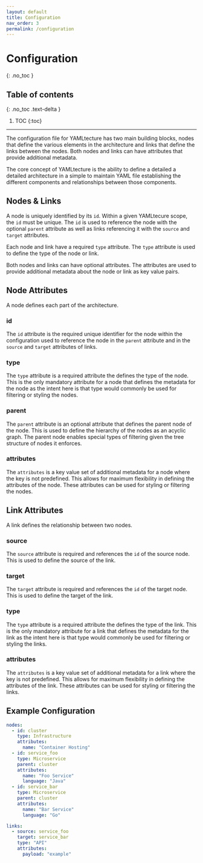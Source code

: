 ```yaml
---
layout: default
title: Configuration
nav_order: 3
permalink: /configuration
---
```


# Configuration
{: .no_toc }

## Table of contents
{: .no_toc .text-delta }

1. TOC
{:toc}

---

The configuration file for YAMLtecture has two main building blocks, nodes that define the various elements in the architecture and links that define the links between the nodes. Both nodes and links can have attributes that provide additional metadata.

The core concept of YAMLtecture is the ability to define a detailed a detailed architecture in a simple to maintain YAML file establishing the different components and relationships between those components.

## Nodes & Links

A node is uniquely identified by its `id`.  Within a given YAMLtecure scope, the `id` must be unique.  The `id` is used to reference the node with the optional `parent` attribute as well as links referencing it with the `source` and `target` attributes.

Each node and link have a required `type` attribute.  The `type` attribute is used to define the type of the node or link.

Both nodes and links can have optional attributes.  The attributes are used to provide additional metadata about the node or link as key value pairs.


## Node Attributes

A node defines each part of the architecture.

### id

The `id` attribute is the required unique identifier for the node within the configuration used to reference the node in the `parent` attribute and in the `source` and `target` attributes of links.

### type

The `type` attribute is a required attribute the defines the type of the node.  This is the only mandatory attribute for a node that defines the metadata for the node as the intent here is that type would commonly be used for filtering or styling the nodes.

### parent

The `parent` attribute is an optional attribute that defines the parent node of the node.  This is used to define the hierarchy of the nodes as an acyclic graph.  The parent node enables special types of filtering given the tree structure of nodes it enforces.

### attributes

The `attributes` is a key value set of additional metadata for a node where the key is not predefined.  This allows for maximum flexibility in defining the attributes of the node. These attributes can be used for styling or filtering the nodes.

## Link Attributes

A link defines the relationship between two nodes.

### source

The `source` attribute is required and references the `id` of the source node.  This is used to define the source of the link.

### target

The `target` attribute is required and references the `id` of the target node.  This is used to define the target of the link.

### type

The `type` attribute is a required attribute the defines the type of the link.  This is the only mandatory attribute for a link that defines the metadata for the link as the intent here is that type would commonly be used for filtering or styling the links.

### attributes

The `attributes` is a key value set of additional metadata for a link where the key is not predefined.  This allows for maximum flexibility in defining the attributes of the link. These attributes can be used for styling or filtering the links.

## Example Configuration

```yaml
nodes:
  - id: cluster
    type: Infrastructure
    attributes:
      name: "Container Hosting"
  - id: service_foo
    type: Microservice
    parent: cluster
    attributes:
      name: "Foo Service"
      language: "Java"
  - id: service_bar
    type: Microservice
    parent: cluster
    attributes:
      name: "Bar Service"
      language: "Go"

links:
  - source: service_foo
    target: service_bar
    type: "API"
    attributes:
      payload: "example"
```


